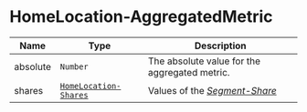 
# HomeLocation-AggregatedMetric
Name        |Type      | Description
------------|----------|------------
absolute | `Number` | The absolute value for the aggregated metric.
shares | [`HomeLocation-Shares`](/api/reference/data-modelsata-models/r-shares/home-location.md) | Values of the [*Segment-Share*](/api/concepts/statistics.md#share)
